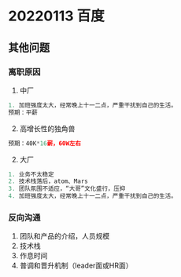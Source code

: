 # 20220113 百度

## 其他问题
### 离职原因
1. 中厂  
```js
1. 加班强度太大，经常晚上十一二点，严重干扰到自己的生活。
预期：平薪
```

2. 高增长性的独角兽
```js
预期：40K*16薪，60W左右
```

2. 大厂
```js
1. 业务不太稳定
2. 技术栈落后，atom、Mars
3. 团队氛围不适应，“大哥”文化盛行，压抑
4. 加班强度太大，经常晚上十一二点，严重干扰到自己的生活。
```

### 反向沟通
1. 团队和产品的介绍，人员规模
2. 技术栈
3. 作息时间
4. 普调和晋升机制（leader面或HR面）